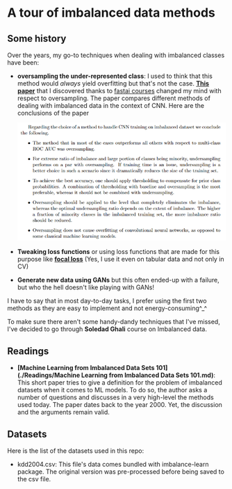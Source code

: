 # A tour of imbalanced data methods

## Some history

Over the years, my go-to techniques when dealing with imbalanced classes have been:

- **oversampling the under-represented class**: I used to think that this method would *always* yield overfitting but that's not the case. [**This paper**](https://arxiv.org/pdf/1710.05381.pdf) that I discovered thanks to [fastai courses](https://www.fast.ai/) changed my mind with respect to oversampling. The paper compares different methods of dealing with imbalanced data in the context of CNN. Here are the conclusions of the paper

  ![image-20210713215006345](_assets/README/image-20210713215006345.png)

  

- **Tweaking loss functions** or using loss functions that are made for this purpose like **[focal loss](https://www.youtube.com/watch?v=44tlnmmt3h0)** (Yes, I use it even on tabular data and not only in CV)

- **Generate new data using GANs** but this often ended-up with a failure, but who the hell doesn't like playing with GANs!

I have to say that in most day-to-day tasks, I prefer using the first two methods as they are easy to implement and not energy-consuming^_^

To make sure there aren't some handy-dandy techniques that I've missed, I've decided to go through **Soledad Ghali** course on Imbalanced data.

## Readings

- **[Machine Learning from Imbalanced Data Sets 101](./Readings/Machine Learning from Imbalanced Data Sets 101.md)**: This short paper tries to give a definition for the problem of imbalanced datasets when it comes to ML models. To do so, the author asks a number of questions and discusses in a very high-level the methods used today. The paper dates back to the year 2000. Yet, the discussion and the arguments remain valid.

## Datasets

Here is the list of the datasets used in this repo:

- kdd2004.csv: This file's data comes bundled with imbalance-learn package. The original version was pre-processed before being saved to the csv file.